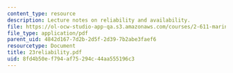 ```yaml
---
content_type: resource
description: Lecture notes on reliability and availability.
file: https://ol-ocw-studio-app-qa.s3.amazonaws.com/courses/2-611-marine-power-and-propulsion-fall-2006/8fd4b50ef794af75294c44aa555196c3_23reliability.pdf
file_type: application/pdf
parent_uid: 4842d167-7d2b-2d5f-2d39-7b2abe3faef6
resourcetype: Document
title: 23reliability.pdf
uid: 8fd4b50e-f794-af75-294c-44aa555196c3
---
```

